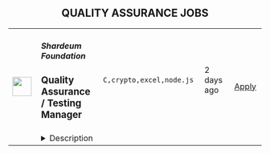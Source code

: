 <div align="center"><h2>QUALITY ASSURANCE JOBS</h2></div><table><tr>
                <td width="100" height="100" rowspan="2">
                    <img src="https://remotive.com/job/1962282/logo" width="38px" height="auto">
                </td>
                <td width="300">
                    <h5>Shardeum Foundation</h5>
                    <h3>Quality Assurance / Testing Manager</h3>
                </td>
                <td width="300">
                    <code>C,crypto,excel,node.js</code>
                </td>
                <td width="200">
                <text>2 days ago</text>
                </td>
                <td width="100" rowspan="2">
                <a href="https://remotive.com/remote-jobs/qa/quality-assurance-testing-manager-1962282" align="right" target="_blank">Apply</a>
                </td>
            </tr>
            <tr>
                <td colspan="3">
                <details><summary>Description</summary>
                <div class='"content-intro"'><p><strong>About the Company</strong>: </p>
<p><span style='"font-weight:'>Shardeum is building a layer 1, EVM-based, linearly scalable, smart contract platform that provides low gas fees forever while maintaining true decentralization and solid security through dynamic state sharding. Shardeum aims to be a chain capable of onboarding over a billion people to the crypto revolution, while also democratizing accessibility to decentralization.</span></p>
<p><span style='"font-weight:'>Shardeum’s mission is supported by prominent Venture Capitalists in the blockchain space, and we are on track to become one of the most widely used and well known smart contract platforms in blockchain history.</span><span style='"font-weight:'><br></span><span style='"font-weight:'><br></span><span style='"font-weight:'>We encourage you to browse our <a href="%22https://shardeum.org/%22" rel="nofollow" target='"_blank"'>website</a>, <a href="%22https://shardeum.org/Shardeum_Whitepaper.pdf%22" rel="nofollow">Whitepaper</a>, <a href="%22https://discord.com/invite/shardeum%22" rel="nofollow" target='"_blank"'>Discord</a> and <a href="%22https://www.youtube.com/c/Shardeum%22" rel="nofollow" target='"_blank"'>YouTube channel</a> to learn more about the project. You can even try <a href="%22https://docs.shardeum.org/node/run/validator%22" rel="nofollow" target='"_blank"'>downloading our validator software</a> and joining our Testnet.</span></p>
<p><span style='"font-weight:'>We encourage people of all backgrounds to apply. Your talent and potential is what matters most to us. Shardeum is committed to creating an inclusive culture.</span></p></div><p><strong>About The Role:</strong></p>
<p>The Engineering team at Shardeum is responsible for delivering the Shardeum Mainnet, and developing the smart contract platform, the consensus layer and the protocol layer. We focus on building scalable, performant, secure and reliable software that can be downloaded by thousands of node operators to actualize the Shardeum network.</p>
<p>In this position, you’ll have the opportunity to share and cultivate your ideas while innovating to enhance testing methodologies and various components of the Shardeum platform.  We tackle unique challenges that are yet to be addressed, making this role both exciting and rewarding. If you're eager to contribute to a project that holds significance in the global Web3 landscape, check out the details below:</p>
<p><strong>What You'll Be Doing:</strong></p>
<ul style="">
<li style="">Own and manage the entire QA function and team, consisting of QA Testers and automation engineers.</li>
<li style="">Develop and implement comprehensive QA strategies to ensure the quality of Shardeum’s decentralized platform.</li>
<li style="">Design, develop, and maintain automated testing frameworks and suites.</li>
<li style="">Conduct manual testing as needed, including: white box, integration, system and regression testing.</li>
<li style="">Collaborate closely with development teams to integrate testing into the development workflow.</li>
<li style="">Identify, document, and track bugs and issues until they are resolved.</li>
<li style="">Perform regular reviews and audits of QA processes and standards.</li>
<li style="">Participate in daily and weekly stand-ups, sprint planning and retrospectives with cross-functional teams, including development, product management, and operations, to maintain quality throughout the software development lifecycle.</li>
<li style="">Stay updated on the latest industry trends and technologies to keep Shardeum’s QA practices at the forefront.</li>
</ul>
<p><strong>What We're Looking For:</strong></p>
<ul style="">
<li style="">10+ years of experience in Quality Assurance, including 3+ years in a managerial role.</li>
<li style="">Extensive knowledge of QA methodologies, tools, and processes.</li>
<li style="">Proficiency in creating and managing automated test scripts using automation tools.</li>
<li style="">Extensive experience with manual testing, and meticulous in ensuring comprehensive feature coverage.</li>
<li style="">You excel in problem-solving and debugging.</li>
<li style="">Experienced in Agile/Scrum methodologies.</li>
<li style="">A solid understanding of the software development lifecycle and the role of QA within it.</li>
<li style="">You demonstrate strong leadership, ownership and management skills.</li>
<li style="">Strong communication skills - both verbal and written.</li>
</ul>
<p><strong>We'd Love If You Have:</strong></p>
<ul style="">
<li style="">Experience in the blockchain or decentralized applications space.</li>
<li style="">You possess experience in programming languages like Node.js, Typescript or Rust.</li>
<li style="">You’ve made contributions to open-source projects in the areas of QA and/or testing.</li>
<li style="">You have a strong interest in Blockchain, Web3, AI, or Distributed Networks.</li>
<li style="">Experience with consensus protocols and other blockchains</li>
<li style="">Experience running a node in a blockchain network</li>
<li style="">Familiarity with the<a href="%22https://gitlab.com/shardeum/server%22" rel="nofollow"> Shardeum</a> open source repos </li>
<li style="">Read the Bitcoin and Ethereum whitepapers</li>
</ul><div class='"content-conclusion"'><div class='"styles_description__uLHQ_"'>
<p><em>We are building the infrastructure for Web 3.0. It's going to be a rollercoaster ride but promises to be fun.</em></p>
</div></div><img src="https://remotive.com/job/track/1962282/blank.gif?source=public_api" alt=""/>
                </details>
                </td>
            </tr></table>